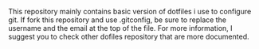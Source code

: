 This repository mainly contains basic version of dotfiles i use to configure git.
If fork this repository and use .gitconfig, be sure to replace the username and the email at the top
of the file. 
For more information, I suggest you to check other dofiles repository that are more documented.
